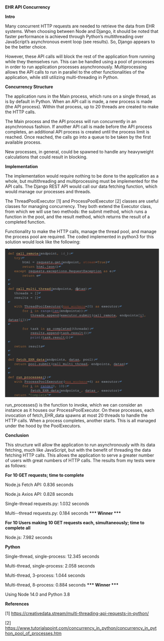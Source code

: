 **EHR API Concurrency**

**Intro**

Many concurrent HTTP requests are needed to retrieve the data from EHR systems. When choosing between Node and Django, it should be noted that faster performance is achieved through Python’s multithreading over JavaScript’s asynchronous event loop (see results). So, Django appears to be the better choice.

However, these API calls will block the rest of the application from running while they themselves run. This can be handled using a pool of processes in order to run application processes asynchronously. Multiprocessing allows the API calls to run in parallel to the other functionalities of the application, while still utilizing multi-threading in Python. 

**Concurrency Structure**

The application runs in the Main process, which runs on a single thread, as is by default in Python. When an API call is made, a new process is made (the API process). Within that process, up to 20 threads are created to make the HTTP calls. 

The Main process and the API process will run concurrently in an asynchronous fashion. If another API call is made before the API process completes, an additional API process is created until the process limit is reached. Once reached, the calls go into a queue to be taken by the first available process.

New processes, in general, could be spawned to handle any heavyweight calculations that could result in blocking.

**Implementation**

The implementation would require nothing to be done to the application as a whole, but multithreading and multiprocessing must be implemented for the API calls. The Django REST API would call our data fetching function, which would manage our processes and threads.

The ThreadPoolExecutor [1] and ProcessPoolExecutor [2] classes are useful classes for managing concurrency. They both extend the Executor class, from which we will use two methods: the submit method, which runs a function in the pool, and the result method, which returns the result of a completed function.

Functionality to make the HTTP calls, manage the thread pool, and manage the process pool are required. The coded implemented in python3 for this solution would look like the following:

![alt_text](../Images/EHRAPI_images/image1.png "image_tooltip")

run\_processes() is the function to invoke, which we can consider an instance as it houses our ProcessPoolExecutor. On these processes, each invocation of fetch\_EHR\_data spawns at most 20 threads to handle the HTTP calls. When a process completes, another starts. This is all managed under the hood by the PoolExecutors.

**Conclusion**

This structure will allow the application to run asynchronously with its data fetching, much like JavaScript, but with the benefit of threading the data fetching HTTP calls. This allows the application to serve a greater number of users with great numbers of HTTP calls. The results from my tests were as follows:

**For 10 GET requests; time to complete**

Node.js Fetch API:                  0.836 seconds

Node.js Axios API:                  0.828 seconds

Single-thread requests.py:      1.032 seconds

Multi--thread requests.py:       0.184 seconds **\*\*\* Winner \*\*\***

**For 10 Users making 10 GET requests each, simultaneously; time to complete all**

Node.js:			  7.982 seconds

**Python**

Single-thread, single-process: 12.345 seconds

Multi-thread, single-process:    2.058 seconds

Multi-thread, 3-process:           1.044 seconds

Multi-thread, 8-process:           0.884 seconds **\*\*\* Winner \*\*\***

Using Node 14.0 and Python 3.8

**References** 

[1] https://creativedata.stream/multi-threading-api-requests-in-python/

[2] <https://www.tutorialspoint.com/concurrency_in_python/concurrency_in_python_pool_of_processes.htm>
